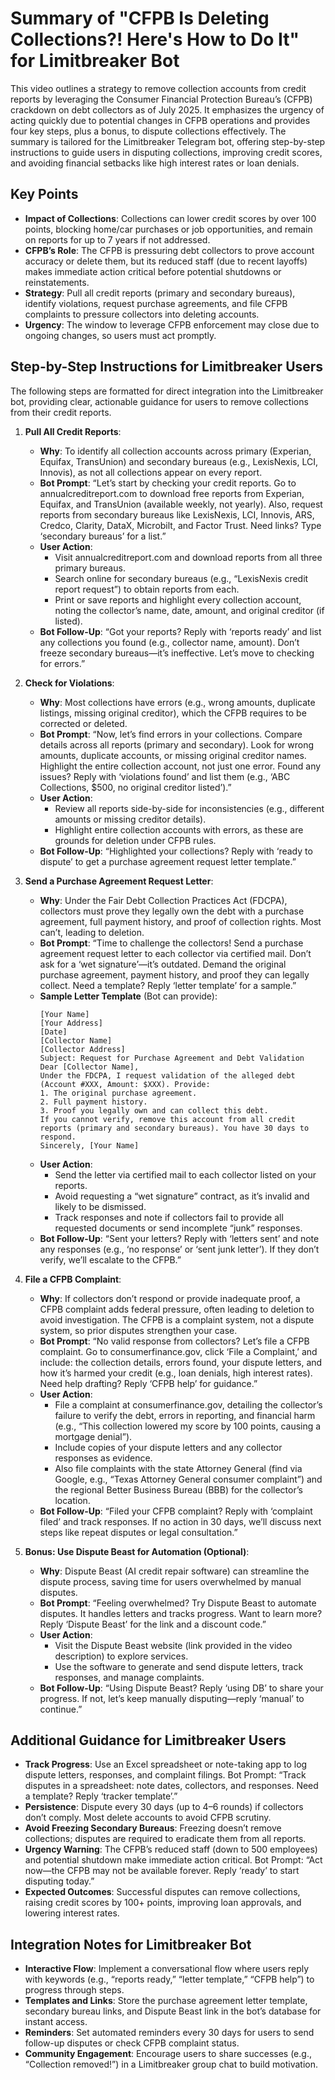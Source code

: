 # Summary of "CFPB Is Deleting Collections?! Here's How to Do It" for Limitbreaker Bot

This video outlines a strategy to remove collection accounts from credit reports by leveraging the Consumer Financial Protection Bureau’s (CFPB) crackdown on debt collectors as of July 2025. It emphasizes the urgency of acting quickly due to potential changes in CFPB operations and provides four key steps, plus a bonus, to dispute collections effectively. The summary is tailored for the Limitbreaker Telegram bot, offering step-by-step instructions to guide users in disputing collections, improving credit scores, and avoiding financial setbacks like high interest rates or loan denials.

## Key Points
- **Impact of Collections**: Collections can lower credit scores by over 100 points, blocking home/car purchases or job opportunities, and remain on reports for up to 7 years if not addressed.
- **CFPB’s Role**: The CFPB is pressuring debt collectors to prove account accuracy or delete them, but its reduced staff (due to recent layoffs) makes immediate action critical before potential shutdowns or reinstatements.
- **Strategy**: Pull all credit reports (primary and secondary bureaus), identify violations, request purchase agreements, and file CFPB complaints to pressure collectors into deleting accounts.
- **Urgency**: The window to leverage CFPB enforcement may close due to ongoing changes, so users must act promptly.

## Step-by-Step Instructions for Limitbreaker Users
The following steps are formatted for direct integration into the Limitbreaker bot, providing clear, actionable guidance for users to remove collections from their credit reports.

1. **Pull All Credit Reports**:
   - **Why**: To identify all collection accounts across primary (Experian, Equifax, TransUnion) and secondary bureaus (e.g., LexisNexis, LCI, Innovis), as not all collections appear on every report.
   - **Bot Prompt**: “Let’s start by checking your credit reports. Go to annualcreditreport.com to download free reports from Experian, Equifax, and TransUnion (available weekly, not yearly). Also, request reports from secondary bureaus like LexisNexis, LCI, Innovis, ARS, Credco, Clarity, DataX, Microbilt, and Factor Trust. Need links? Type ‘secondary bureaus’ for a list.”
   - **User Action**:
     - Visit annualcreditreport.com and download reports from all three primary bureaus.
     - Search online for secondary bureaus (e.g., “LexisNexis credit report request”) to obtain reports from each.
     - Print or save reports and highlight every collection account, noting the collector’s name, date, amount, and original creditor (if listed).
   - **Bot Follow-Up**: “Got your reports? Reply with ‘reports ready’ and list any collections you found (e.g., collector name, amount). Don’t freeze secondary bureaus—it’s ineffective. Let’s move to checking for errors.”

2. **Check for Violations**:
   - **Why**: Most collections have errors (e.g., wrong amounts, duplicate listings, missing original creditor), which the CFPB requires to be corrected or deleted.
   - **Bot Prompt**: “Now, let’s find errors in your collections. Compare details across all reports (primary and secondary). Look for wrong amounts, duplicate accounts, or missing original creditor names. Highlight the entire collection account, not just one error. Found any issues? Reply with ‘violations found’ and list them (e.g., ‘ABC Collections, $500, no original creditor listed’).”
   - **User Action**:
     - Review all reports side-by-side for inconsistencies (e.g., different amounts or missing creditor details).
     - Highlight entire collection accounts with errors, as these are grounds for deletion under CFPB rules.
   - **Bot Follow-Up**: “Highlighted your collections? Reply with ‘ready to dispute’ to get a purchase agreement request letter template.”

3. **Send a Purchase Agreement Request Letter**:
   - **Why**: Under the Fair Debt Collection Practices Act (FDCPA), collectors must prove they legally own the debt with a purchase agreement, full payment history, and proof of collection rights. Most can’t, leading to deletion.
   - **Bot Prompt**: “Time to challenge the collectors! Send a purchase agreement request letter to each collector via certified mail. Don’t ask for a ‘wet signature’—it’s outdated. Demand the original purchase agreement, payment history, and proof they can legally collect. Need a template? Reply ‘letter template’ for a sample.”
   - **Sample Letter Template** (Bot can provide):
     ```
     [Your Name]
     [Your Address]
     [Date]
     [Collector Name]
     [Collector Address]
     Subject: Request for Purchase Agreement and Debt Validation
     Dear [Collector Name],
     Under the FDCPA, I request validation of the alleged debt (Account #XXX, Amount: $XXX). Provide:
     1. The original purchase agreement.
     2. Full payment history.
     3. Proof you legally own and can collect this debt.
     If you cannot verify, remove this account from all credit reports (primary and secondary bureaus). You have 30 days to respond.
     Sincerely, [Your Name]
     ```
   - **User Action**:
     - Send the letter via certified mail to each collector listed on your reports.
     - Avoid requesting a “wet signature” contract, as it’s invalid and likely to be dismissed.
     - Track responses and note if collectors fail to provide all requested documents or send incomplete “junk” responses.
   - **Bot Follow-Up**: “Sent your letters? Reply with ‘letters sent’ and note any responses (e.g., ‘no response’ or ‘sent junk letter’). If they don’t verify, we’ll escalate to the CFPB.”

4. **File a CFPB Complaint**:
   - **Why**: If collectors don’t respond or provide inadequate proof, a CFPB complaint adds federal pressure, often leading to deletion to avoid investigation. The CFPB is a complaint system, not a dispute system, so prior disputes strengthen your case.
   - **Bot Prompt**: “No valid response from collectors? Let’s file a CFPB complaint. Go to consumerfinance.gov, click ‘File a Complaint,’ and include: the collection details, errors found, your dispute letters, and how it’s harmed your credit (e.g., loan denials, high interest rates). Need help drafting? Reply ‘CFPB help’ for guidance.”
   - **User Action**:
     - File a complaint at consumerfinance.gov, detailing the collector’s failure to verify the debt, errors in reporting, and financial harm (e.g., “This collection lowered my score by 100 points, causing a mortgage denial”).
     - Include copies of your dispute letters and any collector responses as evidence.
     - Also file complaints with the state Attorney General (find via Google, e.g., “Texas Attorney General consumer complaint”) and the regional Better Business Bureau (BBB) for the collector’s location.
   - **Bot Follow-Up**: “Filed your CFPB complaint? Reply with ‘complaint filed’ and track responses. If no action in 30 days, we’ll discuss next steps like repeat disputes or legal consultation.”

5. **Bonus: Use Dispute Beast for Automation (Optional)**:
   - **Why**: Dispute Beast (AI credit repair software) can streamline the dispute process, saving time for users overwhelmed by manual disputes.
   - **Bot Prompt**: “Feeling overwhelmed? Try Dispute Beast to automate disputes. It handles letters and tracks progress. Want to learn more? Reply ‘Dispute Beast’ for the link and a discount code.”
   - **User Action**:
     - Visit the Dispute Beast website (link provided in the video description) to explore services.
     - Use the software to generate and send dispute letters, track responses, and manage complaints.
   - **Bot Follow-Up**: “Using Dispute Beast? Reply ‘using DB’ to share your progress. If not, let’s keep manually disputing—reply ‘manual’ to continue.”

## Additional Guidance for Limitbreaker Users
- **Track Progress**: Use an Excel spreadsheet or note-taking app to log dispute letters, responses, and complaint filings. Bot Prompt: “Track disputes in a spreadsheet: note dates, collectors, and responses. Need a template? Reply ‘tracker template’.”
- **Persistence**: Dispute every 30 days (up to 4–6 rounds) if collectors don’t comply. Most delete accounts to avoid CFPB scrutiny.
- **Avoid Freezing Secondary Bureaus**: Freezing doesn’t remove collections; disputes are required to eradicate them from all reports.
- **Urgency Warning**: The CFPB’s reduced staff (down to 500 employees) and potential shutdown make immediate action critical. Bot Prompt: “Act now—the CFPB may not be available forever. Reply ‘ready’ to start disputing today.”
- **Expected Outcomes**: Successful disputes can remove collections, raising credit scores by 100+ points, improving loan approvals, and lowering interest rates.

## Integration Notes for Limitbreaker Bot
- **Interactive Flow**: Implement a conversational flow where users reply with keywords (e.g., “reports ready,” “letter template,” “CFPB help”) to progress through steps.
- **Templates and Links**: Store the purchase agreement letter template, secondary bureau links, and Dispute Beast link in the bot’s database for instant access.
- **Reminders**: Set automated reminders every 30 days for users to send follow-up disputes or check CFPB complaint status.
- **Community Engagement**: Encourage users to share successes (e.g., “Collection removed!”) in a Limitbreaker group chat to build motivation.